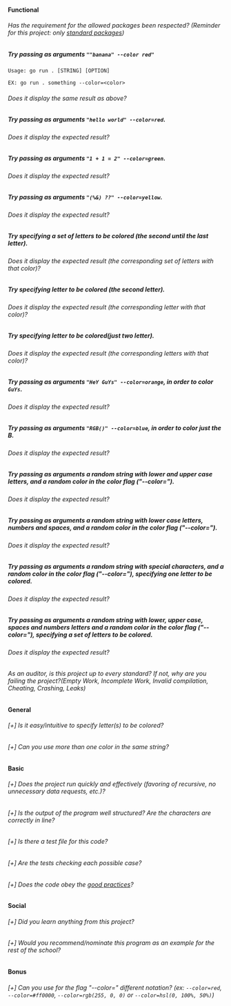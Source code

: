 #### Functional

###### Has the requirement for the allowed packages been respected? (Reminder for this project: only [standard packages](https://golang.org/pkg/))

##### Try passing as arguments `""banana" --color red"`

```
Usage: go run . [STRING] [OPTION]

EX: go run . something --color=<color>
```

###### Does it display the same result as above?

##### Try passing as arguments `"hello world" --color=red`.

###### Does it display the expected result?

##### Try passing as arguments `"1 + 1 = 2" --color=green`.

###### Does it display the expected result?

##### Try passing as arguments `"(%&) ??" --color=yellow`.

###### Does it display the expected result?

##### Try specifying a set of letters to be colored (the second until the last letter).

###### Does it display the expected result (the corresponding set of letters with that color)?

##### Try specifying letter to be colored (the second letter).

###### Does it display the expected result (the corresponding letter with that color)?

##### Try specifying letter to be colored(just two letter).

###### Does it display the expected result (the corresponding letters with that color)?

##### Try passing as arguments `"HeY GuYs" --color=orange`, in order to color `GuYs`.

###### Does it display the expected result?

##### Try passing as arguments `"RGB()" --color=blue`, in order to color just the B.

###### Does it display the expected result?

##### Try passing as arguments a random string with lower and upper case letters, and a random color in the color flag ("--color=").

###### Does it display the expected result?

##### Try passing as arguments a random string with lower case letters, numbers and spaces, and a random color in the color flag ("--color=").

###### Does it display the expected result?

##### Try passing as arguments a random string with special characters, and a random color in the color flag ("--color="), specifying one letter to be colored.

###### Does it display the expected result?

##### Try passing as arguments a random string with lower, upper case, spaces and numbers letters and a random color in the color flag ("--color="), specifying a set of letters to be colored.

###### Does it display the expected result?

###### As an auditor, is this project up to every standard? If not, why are you failing the project?(Empty Work, Incomplete Work, Invalid compilation, Cheating, Crashing, Leaks)

#### General

###### [+] Is it easy/intuitive to specify letter(s) to be colored?

###### [+] Can you use more than one color in the same string?

#### Basic

###### [+] Does the project run quickly and effectively (favoring of recursive, no unnecessary data requests, etc.)?

###### [+] Is the output of the program well structured? Are the characters are correctly in line?

###### [+] Is there a test file for this code?

###### [+] Are the tests checking each possible case?

###### [+] Does the code obey the [good practices](../../good-practices/README.md)?

#### Social

###### [+] Did you learn anything from this project?

###### [+] Would you recommend/nominate this program as an example for the rest of the school?

#### Bonus

###### [+] Can you use for the flag "--color=" different notation? (ex: `--color=red`, `--color=#ff0000`, `--color=rgb(255, 0, 0)` or `--color=hsl(0, 100%, 50%)`)

